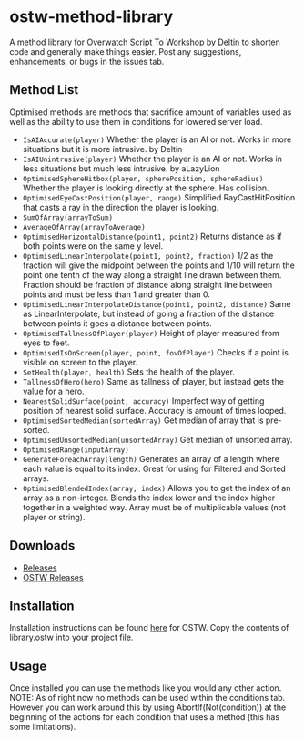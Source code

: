 # ostw-method-library
A method library for [Overwatch Script To Workshop](https://github.com/ItsDeltin/Overwatch-Script-To-Workshop/) by [Deltin](https://github.com/ItsDeltin/) to shorten code and generally make things easier. Post any suggestions, enhancements, or bugs in the issues tab.

## Method List
Optimised methods are methods that sacrifice amount of variables used as well as the ability to use them in conditions for lowered server load.
- `IsAIAccurate(player)` Whether the player is an AI or not. Works in more situations but it is more intrusive. by Deltin
- `IsAIUnintrusive(player)` Whether the player is an AI or not. Works in less situations but much less intrusive. by aLazyLion
- `OptimisedSphereHitbox(player, spherePosition, sphereRadius)` Whether the player is looking directly at the sphere. Has collision.
- `OptimisedEyeCastPosition(player, range)` Simplified RayCastHitPosition that casts a ray in the direction the player is looking.
- `SumOfArray(arrayToSum)`
- `AverageOfArray(arrayToAverage)`
- `OptimisedHorizontalDistance(point1, point2)` Returns distance as if both points were on the same y level.
- `OptimisedLinearInterpolate(point1, point2, fraction)` 1/2 as the fraction will give the midpoint between the points and 1/10 will return the point one tenth of the way along a straight line drawn between them. Fraction should be fraction of distance along straight line between points and must be less than 1 and greater than 0.
- `OptimisedLinearInterpolateDistance(point1, point2, distance)` Same as LinearInterpolate, but instead of going a fraction of the distance between points it goes a distance between points.
- `OptimisedTallnessOfPlayer(player)` Height of player measured from eyes to feet.
- `OptimisedIsOnScreen(player, point, fovOfPlayer)` Checks if a point is visible on screen to the player. 
- `SetHealth(player, health)` Sets the health of the player.
- `TallnessOfHero(hero)` Same as tallness of player, but instead gets the value for a hero.
- `NearestSolidSurface(point, accuracy)` Imperfect way of getting position of nearest solid surface. Accuracy is amount of times looped.
- `OptimisedSortedMedian(sortedArray)` Get median of array that is pre-sorted.
- `OptimisedUnsortedMedian(unsortedArray)` Get median of unsorted array.
- `OptimisedRange(inputArray)`
- `GenerateForeachArray(length)` Generates an array of a length where each value is equal to its index. Great for using for Filtered and Sorted arrays.
- `OptimisedBlendedIndex(array, index)` Allows you to get the index of an array as a non-integer. Blends the index lower and the index higher together in a weighted way. Array must be of multiplicable values (not player or string).

## Downloads
- [Releases](https://github.com/TrueCP6/ostw-method-library/releases/)
- [OSTW Releases](https://github.com/ItsDeltin/Overwatch-Script-To-Workshop/releases/)

## Installation
Installation instructions can be found [here](https://github.com/ItsDeltin/Overwatch-Script-To-Workshop/) for OSTW. Copy the contents of library.ostw into your project file.

## Usage
Once installed you can use the methods like you would any other action. NOTE: As of right now no methods can be used within the conditions tab. However you can work around this by using AbortIf(Not(condition)) at the beginning of the actions for each condition that uses a method (this has some limitations).